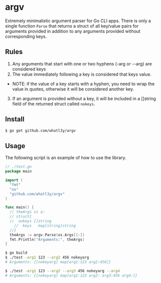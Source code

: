 # argv

Extremely minimalistic argument parser for Go CLI apps. There is only
a single function `Parse` that returns a struct of all key/value
pairs for arguments provided in addition to any arguments provided
without corresponding keys.

## Rules

1. Any arguments that start with one or two hyphens (-arg or --arg) are considered keys
2. The value immediately following a key is considered that keys value.
  - NOTE: if the value of a key starts with a hyphen, you need to wrap the value in quotes,
otherwise it will be considered another key.
3. If an argument is provided without a key, it will be included in a []string field
of the returned struct called `nokeys`.

## Install

```sh
$ go get github.com/whatl3y/argv
```

## Usage

The following script is an example of how to use the library.

```go
// ./test.go
package main

import (
  "fmt"
  "os"
  "github.com/whatl3y/argv"
)

func main() {
  // theArgs is a:
  // struct{
  //  nokeys []string
	//  keys   map[string]string
  //}
  theArgs := argv.Parse(os.Args[1:])
  fmt.Println("Arguments:", theArgs)
}
```

```sh
$ go build
$ ./test -arg1 123 --arg2 456 nokeyarg
# Arguments: {[nokeyarg] map[arg1:123 arg2:456]}

$ ./test -arg1 123 --arg2 --arg3 456 nokeyarg --arg4
# Arguments: {[nokeyarg] map[arg1:123 arg2: arg3:456 arg4:]}
```
